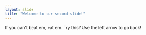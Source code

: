 ```yaml
---
layout: slide
title: "Welcome to our second slide!"
---
```

If you can't beat em, eat em. Try this?
Use the left arrow to go back!
